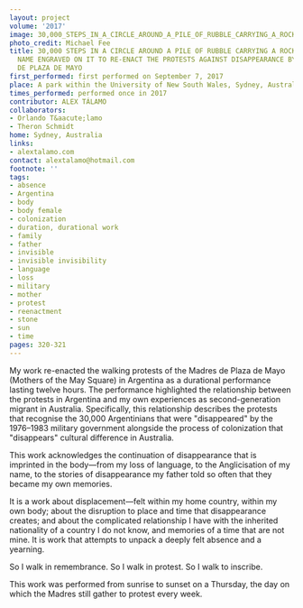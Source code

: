 ```yaml
---
layout: project
volume: '2017'
image: 30,000_STEPS_IN_A_CIRCLE_AROUND_A_PILE_OF_RUBBLE_CARRYING_A_ROCK_WITH_MY_FAMILY_NAME_ENGRAVED_ON_IT_TO_RE-ENACT_THE_PROTESTS_AGAINST_DISAPPEARANCE_BY_THE_MADRES_DE_PLAZA_DE_MAYO_edited.jpg
photo_credit: Michael Fee
title: 30,000 STEPS IN A CIRCLE AROUND A PILE OF RUBBLE CARRYING A ROCK WITH MY FAMILY
  NAME ENGRAVED ON IT TO RE-ENACT THE PROTESTS AGAINST DISAPPEARANCE BY THE MADRES
  DE PLAZA DE MAYO
first_performed: first performed on September 7, 2017
place: A park within the University of New South Wales, Sydney, Australia
times_performed: performed once in 2017
contributor: ALEX TÁLAMO
collaborators:
- Orlando T&aacute;lamo
- Theron Schmidt
home: Sydney, Australia
links:
- alextalamo.com
contact: alextalamo@hotmail.com
footnote: ''
tags:
- absence
- Argentina
- body
- body female
- colonization
- duration, durational work
- family
- father
- invisible
- invisible invisibility
- language
- loss
- military
- mother
- protest
- reenactment
- stone
- sun
- time
pages: 320-321
---
```


My work re-enacted the walking protests of the Madres de Plaza de Mayo (Mothers of the May Square) in Argentina as a durational performance lasting twelve hours. The performance highlighted the relationship between the protests in Argentina and my own experiences as second-generation migrant in Australia. Specifically, this relationship describes the protests that recognise the 30,000 Argentinians that were "disappeared" by the 1976–1983 military government alongside the process of colonization that "disappears" cultural difference in Australia.

This work acknowledges the continuation of disappearance that is imprinted in the body—from my loss of language, to the Anglicisation of my name, to the stories of disappearance my father told so often that they became my own memories.

It is a work about displacement—felt within my home country, within my own body; about the disruption to place and time that disappearance creates; and about the complicated relationship I have with the inherited nationality of a country I do not know, and memories of a time that are not mine. It is work that attempts to unpack a deeply felt absence and a yearning.

So I walk in remembrance. So I walk in protest. So I walk to inscribe.

This work was performed from sunrise to sunset on a Thursday, the day on which the Madres still gather to protest every week.
